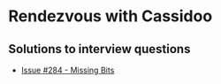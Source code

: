# Rendezvous with Cassidoo

## Solutions to interview questions

- [Issue #284 - Missing Bits](https://github.com/waleedmumtaz/rendezvous-with-cassidoo/blob/main/Issue%20%23284/missingBits.js)
